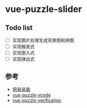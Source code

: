 # vue-puzzle-slider

## Todo list

- [ ] 实现图片处理生成背景图和拼图
- [ ] 实现触发式
- [ ] 实现嵌入式
- [ ] 实现弹出式

## 参考

- [网易易盾](https://dun.163.com/trial/jigsaw)
- [vue-puzzle-vcode](https://github.com/javaLuo/vue-puzzle-vcode)
- [vue-puzzle-verification](https://github.com/Kevin-269581661/vue-puzzle-verification)
